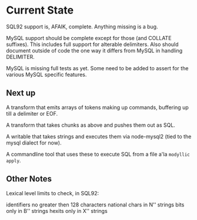 Current State
=============

SQL92 support is, AFAIK, complete. Anything missing is a bug.

MySQL support should be complete except for those (and COLLATE <collation>
suffixes).  This includes full support for alterable delimiters.  Also
should document outside of code the one way it differs from MySQL in
handling DELIMITER.

MySQL is missing full tests as yet. Some need to be added to assert for the
various MySQL specific features.

Next up
-------

A transform that emits arrays of tokens making up commands, buffering up
till a delimiter or EOF.

A transform that takes chunks as above and pushes them out as SQL.

A writable that takes strings and executes them via node-mysql2 (tied to the
mysql dialect for now).

A commandline tool that uses these to execute SQL from a file a'la `modyllic
apply`.


Other Notes
-----------

Lexical level limits to check, in SQL92:

identifiers no greater then 128 characters
national chars in N'' strings
bits only in B'' strings
hexits only in X'' strings

